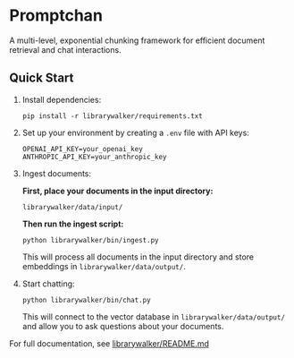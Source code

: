 # Promptchan

A multi-level, exponential chunking framework for efficient document retrieval and chat interactions.

## Quick Start

1. Install dependencies:
   ```
   pip install -r librarywalker/requirements.txt
   ```

2. Set up your environment by creating a `.env` file with API keys:
   ```
   OPENAI_API_KEY=your_openai_key
   ANTHROPIC_API_KEY=your_anthropic_key
   ```

3. Ingest documents:
   
   **First, place your documents in the input directory:**
   ```
   librarywalker/data/input/
   ```
   
   **Then run the ingest script:**
   ```
   python librarywalker/bin/ingest.py
   ```
   
   This will process all documents in the input directory and store embeddings in `librarywalker/data/output/`.

4. Start chatting:
   ```
   python librarywalker/bin/chat.py
   ```
   This will connect to the vector database in `librarywalker/data/output/` and allow you to ask questions about your documents.

For full documentation, see [librarywalker/README.md](librarywalker/README.md)